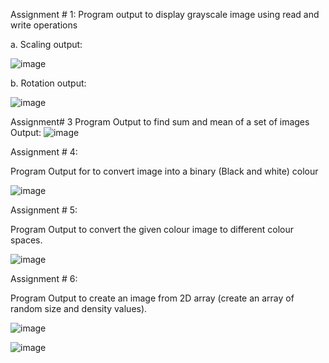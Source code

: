 Assignment # 1:
Program output to display grayscale image using read and write operations

a.	Scaling output:

![image](https://user-images.githubusercontent.com/72355871/104435128-074da200-55b2-11eb-8427-719c07172747.png)

b. Rotation output:

![image](https://user-images.githubusercontent.com/72355871/104437078-5eed0d00-55b4-11eb-96e6-3bd6163982fa.png)

Assignment# 3
Program Output to find sum and mean of a set of images
Output:
![image](https://user-images.githubusercontent.com/72355871/104437323-a1aee500-55b4-11eb-89c6-e58f10bba8a1.png)


Assignment # 4:

Program Output for to convert image into a binary (Black and white) colour

![image](https://user-images.githubusercontent.com/72355871/104437487-d15ded00-55b4-11eb-8129-0d7315628bec.png)


Assignment # 5:

Program Output to convert the given colour image to different colour spaces.

![image](https://user-images.githubusercontent.com/72355871/104437594-fd796e00-55b4-11eb-9986-27bcff1ee3c7.png)

Assignment # 6:

Program Output to create an image from 2D array (create an array of random size and density values).

![image](https://user-images.githubusercontent.com/72355871/104437683-1e41c380-55b5-11eb-8b14-d6fbc3fac39e.png)

![image](https://user-images.githubusercontent.com/72355871/104442904-be025000-55bb-11eb-8d1b-0914506c2e38.png)
